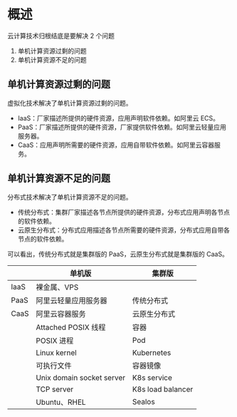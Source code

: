 # 概述

云计算技术归根结底是要解决 2 个问题

1. 单机计算资源过剩的问题
1. 单机计算资源不足的问题

## 单机计算资源过剩的问题

虚拟化技术解决了单机计算资源过剩的问题。

- IaaS：厂家描述所提供的硬件资源，应用声明软件依赖。如阿里云 ECS。
- PaaS：厂家描述所提供的硬件资源，厂家提供软件依赖。如阿里云轻量应用服务器。
- CaaS：应用声明所需要的硬件资源，应用自带软件依赖。如阿里云容器服务。

## 单机计算资源不足的问题

分布式技术解决了单机计算资源不足的问题。

- 传统分布式：集群厂家描述各节点所提供的硬件资源，分布式应用声明各节点的软件依赖。
- 云原生分布式：分布式应用描述各节点所需要的硬件资源，分布式应用自带各节点的软件依赖。

可以看出，传统分布式就是集群版的 PaaS，云原生分布式就是集群版的 CaaS。

|  | 单机版 | 集群版 |
|---|---|---|
| IaaS | 裸金属、VPS |  |
| PaaS | 阿里云轻量应用服务器 | 传统分布式 |
| CaaS | 阿里云容器服务 | 云原生分布式 |
|  | Attached POSIX 线程 | 容器 |
|  | POSIX 进程 | Pod |
|  | Linux kernel | Kubernetes |
|  | 可执行文件 | 容器镜像 |
|  | Unix domain socket server | K8s service |
|  | TCP server | K8s load balancer |
|  | Ubuntu、RHEL | Sealos |
